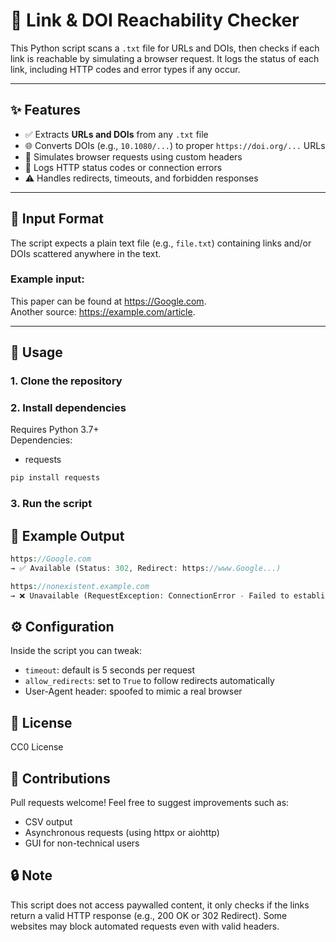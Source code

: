 # 🔗 Link & DOI Reachability Checker

This Python script scans a `.txt` file for URLs and DOIs, then checks if each link is reachable by simulating a browser request. It logs the status of each link, including HTTP codes and error types if any occur.

---

## ✨ Features

- ✅ Extracts **URLs and DOIs** from any `.txt` file
- 🌐 Converts DOIs (e.g., `10.1080/...`) to proper `https://doi.org/...` URLs
- 📡 Simulates browser requests using custom headers
- 🧾 Logs HTTP status codes or connection errors
- ⚠️ Handles redirects, timeouts, and forbidden responses

---

## 📁 Input Format

The script expects a plain text file (e.g., `file.txt`) containing links and/or DOIs scattered anywhere in the text.

### Example input:
This paper can be found at https://Google.com.  
Another source: https://example.com/article.

---

## 🚀 Usage

### 1. Clone the repository

### 2. Install dependencies
Requires Python 3.7+  
Dependencies:
- requests

```bash
pip install requests
```

### 3. Run the script

## 🧠 Example Output
```php
https://Google.com
→ ✅ Available (Status: 302, Redirect: https://www.Google...)

https://nonexistent.example.com
→ ❌ Unavailable (RequestException: ConnectionError - Failed to establish a new connection)
```

## ⚙️ Configuration
Inside the script you can tweak:  
- ```timeout```: default is 5 seconds per request
- ```allow_redirects```: set to ```True``` to follow redirects automatically
- User-Agent header: spoofed to mimic a real browser

## 📄 License
CC0 License

## 🤝 Contributions
Pull requests welcome! Feel free to suggest improvements such as:  
- CSV output
- Asynchronous requests (using httpx or aiohttp)
- GUI for non-technical users

## 🔒 Note

This script does not access paywalled content, it only checks if the links return a valid HTTP response (e.g., 200 OK or 302 Redirect). Some websites may block automated requests even with valid headers.
